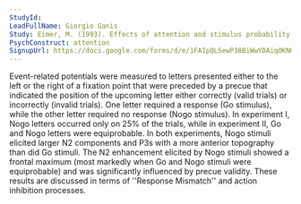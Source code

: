 ```yaml
---
StudyId: 
LeadFullName: Giorgio Ganis
Study: Eimer, M. (1993). Effects of attention and stimulus probability on ERPs in a Go/Nogo task. Biological Psychology, 35(2), 123–138. https://doi.org/10.1016/0301-0511(93)90009-W
PsychConstruct: attention
SignupUrl: https://docs.google.com/forms/d/e/1FAIpQLSewP38BiWwYDAiqOKNHxBJKHRAAKE4ZS7fJZr9cwjJzuYXPRg/viewform
---
```


Event-related potentials were measured to letters presented either to the left or the right of a fixation point that were preceded by a precue that indicated the position of the upcoming letter either correctly (valid trials) or incorrectly (invalid trials). One letter required a response (Go stimulus), while the other letter required no response (Nogo stimulus). In experiment I, Nogo letters occurred only on 25% of the trials, while in experiment II, Go and Nogo letters were equiprobable. In both experiments, Nogo stimuli elicited larger N2 components and P3s with a more anterior topography than did Go stimuli. The N2 enhancement elicited by Nogo stimuli showed a frontal maximum (most markedly when Go and Nogo stimuli were equiprobable) and was significantly influenced by precue validity. These results are discussed in terms of ''Response Mismatch'' and action inhibition processes.